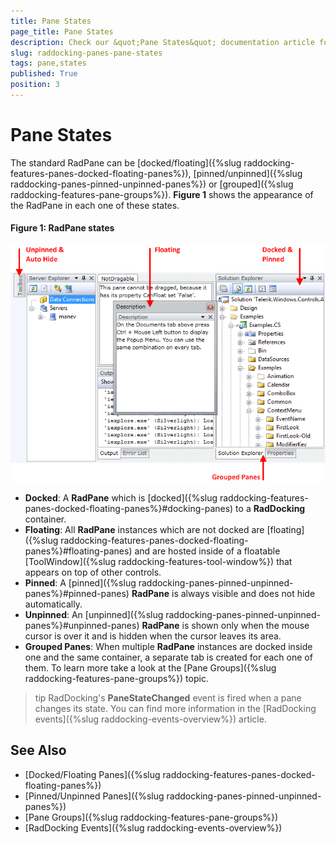 ```yaml
---
title: Pane States
page_title: Pane States
description: Check our &quot;Pane States&quot; documentation article for the RadDocking WPF control.
slug: raddocking-panes-pane-states
tags: pane,states
published: True
position: 3
---
```


# Pane States

The standard RadPane can be [docked/floating]({%slug raddocking-features-panes-docked-floating-panes%}), [pinned/unpinned]({%slug raddocking-panes-pinned-unpinned-panes%}) or [grouped]({%slug raddocking-features-pane-groups%}). **Figure 1** shows the appearance of the RadPane in each one of these states.

#### Figure 1: RadPane states

![RadPane states](images/RadDocking_Features_Panes_RadPane_010.png)

* __Docked__: A __RadPane__ which is [docked]({%slug raddocking-features-panes-docked-floating-panes%}#docking-panes) to a __RadDocking__ container.
* __Floating__: All __RadPane__ instances which are not docked are [floating]({%slug raddocking-features-panes-docked-floating-panes%}#floating-panes) and are hosted inside of a floatable [ToolWindow]({%slug raddocking-features-tool-window%}) that appears on top of other controls.
* __Pinned__: A [pinned]({%slug raddocking-panes-pinned-unpinned-panes%}#pinned-panes) __RadPane__ is always visible and does not hide automatically.
* __Unpinned__: An [unpinned]({%slug raddocking-panes-pinned-unpinned-panes%}#unpinned-panes) __RadPane__ is shown only when the mouse cursor is over it and is hidden when the cursor leaves its area.
* __Grouped Panes__: When multiple __RadPane__ instances are docked inside one and the same container, a separate tab is created for each one of them. To learn more take a look at the [Pane Groups]({%slug raddocking-features-pane-groups%}) topic.

>tip RadDocking's __PaneStateChanged__ event is fired when a pane changes its state. You can find more information in the [RadDocking events]({%slug raddocking-events-overview%}) article.
          
## See Also

 * [Docked/Floating Panes]({%slug raddocking-features-panes-docked-floating-panes%})
 * [Pinned/Unpinned Panes]({%slug raddocking-panes-pinned-unpinned-panes%})
 * [Pane Groups]({%slug raddocking-features-pane-groups%})
 * [RadDocking Events]({%slug raddocking-events-overview%})